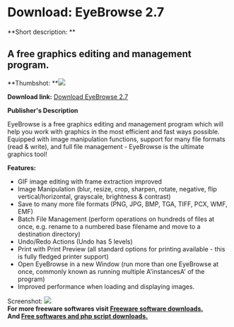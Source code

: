 # Download: EyeBrowse 2.7

**Short description: **

## A free graphics editing and management program.

  
**Thumbshot: **![](http://www.freewarefiles.com/screenshot/ebscreen_md.gif)   
  
**Download link:** [Download EyeBrowse 2.7](http://freesoftwares.boysofts.com/EyeBrowse_program_19613.html)  
  

**Publisher's Description**  
  

EyeBrowse is a free graphics editing and management program which will help
you work with graphics in the most efficient and fast ways possible. Equipped
with image manipulation functions, support for many file formats (read &
write), and full file management - EyeBrowse is the ultimate graphics tool!

**Features:**

  * GIF image editing with frame extraction improved 
  * Image Manipulation (blur, resize, crop, sharpen, rotate, negative, flip vertical/horizontal, grayscale, brightness & contrast) 
  * Save to many more file formats (PNG, JPG, BMP, TGA, TIFF, PCX, WMF, EMF) 
  * Batch File Management (perform operations on hundreds of files at once, e.g. rename to a numbered base filename and move to a destination directory) 
  * Undo/Redo Actions (Undo has 5 levels) 
  * Print with Print Preview (all standard options for printing available - this is fully fledged printer support) 
  * Open EyeBrowse in a new Window (run more than one EyeBrowse at once, commonly known as running multiple A'instancesA' of the program) 
  * Improved performance when loading and displaying images. 

  
  
Screenshot: ![](http://www.freewarefiles.com/screenshot/ebscreen.gif)  
**For more freeware softwares visit [Freeware software downloads.](http://freesoftwares.boysofts.com/)**   
**And [Free softwares and php script downloads.](http://www.boysofts.com/)**

